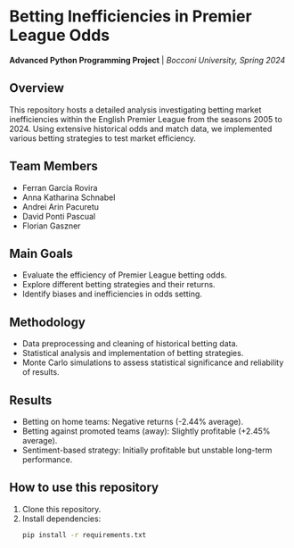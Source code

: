 # Betting Inefficiencies in Premier League Odds

**Advanced Python Programming Project** | *Bocconi University, Spring 2024*

## Overview
This repository hosts a detailed analysis investigating betting market inefficiencies within the English Premier League from the seasons 2005 to 2024. Using extensive historical odds and match data, we implemented various betting strategies to test market efficiency.

## Team Members
- Ferran García Rovira
- Anna Katharina Schnabel
- Andrei Arin Pacuretu
- David Ponti Pascual
- Florian Gaszner

## Main Goals
- Evaluate the efficiency of Premier League betting odds.
- Explore different betting strategies and their returns.
- Identify biases and inefficiencies in odds setting.

## Methodology
- Data preprocessing and cleaning of historical betting data.
- Statistical analysis and implementation of betting strategies.
- Monte Carlo simulations to assess statistical significance and reliability of results.

## Results
- Betting on home teams: Negative returns (-2.44% average).
- Betting against promoted teams (away): Slightly profitable (+2.45% average).
- Sentiment-based strategy: Initially profitable but unstable long-term performance.

## How to use this repository
1. Clone this repository.
2. Install dependencies:
   ```bash
   pip install -r requirements.txt
